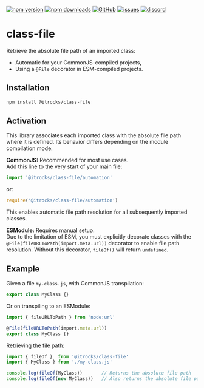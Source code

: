[![npm version](https://img.shields.io/npm/v/@itrocks/class-file?logo=npm)](https://www.npmjs.org/package/@itrocks/class-file)
[![npm downloads](https://img.shields.io/npm/dm/@itrocks/class-file)](https://www.npmjs.org/package/@itrocks/class-file)
[![GitHub](https://img.shields.io/github/last-commit/itrocks-ts/class-file?color=2dba4e&label=commit&logo=github)](https://github.com/itrocks-ts/class-file)
[![issues](https://img.shields.io/github/issues/itrocks-ts/class-file)](https://github.com/itrocks-ts/class-file/issues)
[![discord](https://img.shields.io/discord/1314141024020467782?color=7289da&label=discord&logo=discord&logoColor=white)](https://25.re/ditr)

# class-file

Retrieve the absolute file path of an imported class:
- Automatic for your CommonJS-compiled projects,
- Using a `@File` decorator in ESM-compiled projects.

## Installation

```bash
npm install @itrocks/class-file
```

## Activation

This library associates each imported class with the absolute file path where it is defined.
Its behavior differs depending on the module compilation mode:

**CommonJS:** Recommended for most use cases.\
Add this line to the very start of your main file:
```ts
import '@itrocks/class-file/automation'
```
or:
```ts
require('@itrocks/class-file/automation')
```
This enables automatic file path resolution for all subsequently imported classes.

**ESModule:** Requires manual setup.\
Due to the limitation of ESM, you must explicitly decorate classes with the `@File(fileURLToPath(import.meta.url))`
decorator to enable file path resolution. Without this decorator, `fileOf()` will return `undefined`.

## Example

Given a file `my-class.js`, with CommonJS transpilation:
```ts
export class MyClass {}
```
Or on transpiling to an ESModule:
```ts
import { fileURLToPath } from 'node:url'

@File(fileURLToPath(import.meta.url))
export class MyClass {}
```

Retrieving the file path:
```ts
import { fileOf }  from '@itrocks/class-file'
import { MyClass } from './my-class.js'

console.log(fileOf(MyClass))       // Returns the absolute file path
console.log(fileOf(new MyClass))   // Also returns the absolute file path
```
